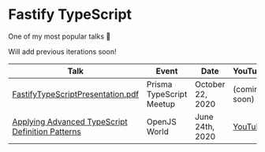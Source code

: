 # Fastify TypeScript

One of my most popular talks 🎃

Will add previous iterations soon!

| Talk | Event | Date | YouTube |
| ---- | ----- | ---- | ------- |
| [FastifyTypeScriptPresentation.pdf](./FastifyTypeScriptPresentation.pdf) | Prisma TypeScript Meetup | October 22, 2020 | (coming soon) |
| [Applying Advanced TypeScript Definition Patterns](./applying-advanced-typescript-definition-patterns) | OpenJS World | June 24th, 2020 | [YouTube](https://www.youtube.com/watch?v=WjJdJkkriyE) |